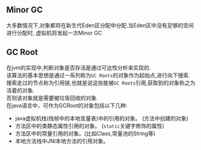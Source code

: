 ## Minor GC
大多数情况下,对象都将在新生代Eden区分配中分配.当Eden区中没有足够的空间进行分配时,
虚拟机将发起一次Minor GC

## GC Root
在jvm的实现中,判断对象是否存活是通过可达性分析来实现的.  
该算法的基本思想是通过一系列称为`GC Roots`的对象作为起始点,进行向下搜索.  
搜索走过的节点称为引用链,也就是说这些能被`GC Roots`引用,获取到的对象称之为活着的对象.  
否则该对象就是需要被垃圾回收的对象.  
在java语言中，可作为GCRoot的对象包括以下几种:
- java虚拟机栈(栈帧中的本地变量表)中的引用的对象。 (方法中创建的对象)
- 方法区中的类静态属性引用的对象。  (`static`关键字修饰的属性)
- 方法区中的常量引用的对象。(比如Class,常量池的String等)  
- 本地方法栈中JNI本地方法的引用对象。  

